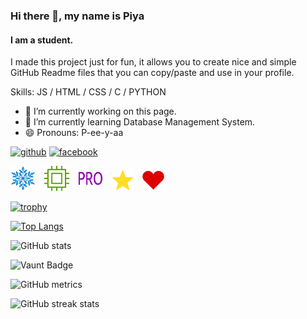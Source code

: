 ### Hi there 👋, my name is Piya
#### I am a student.
I made this project just for fun, it allows you to create nice and simple GitHub Readme files that you can copy/paste and use in your profile.

Skills: JS / HTML / CSS / C / PYTHON

- 🔭 I’m currently working on this page. 
- 🌱 I’m currently learning Database Management System. 
- 😄 Pronouns: P-ee-y-aa 


[<img src='https://cdn.jsdelivr.net/npm/simple-icons@3.0.1/icons/github.svg' alt='github' height='40'>](https://github.com/piyaa01)  [<img src='https://cdn.jsdelivr.net/npm/simple-icons@3.0.1/icons/facebook.svg' alt='facebook' height='40'>](https://www.facebook.com/piyaa1010)  

<a href='https://archiveprogram.github.com/'><img src='https://raw.githubusercontent.com/acervenky/animated-github-badges/master/assets/acbadge.gif' width='40' height='40'></a> <a href='https://docs.github.com/en/developers'><img src='https://raw.githubusercontent.com/acervenky/animated-github-badges/master/assets/devbadge.gif' width='40' height='40'></a> <a href='https://github.com/pricing'><img src='https://raw.githubusercontent.com/acervenky/animated-github-badges/master/assets/pro.gif' width='40' height='40'></a> <a href='https://stars.github.com/'><img src='https://raw.githubusercontent.com/acervenky/animated-github-badges/master/assets/starbadge.gif' width='35' height='35'></a> <a href='https://docs.github.com/en/github/supporting-the-open-source-community-with-github-sponsors'><img src='https://raw.githubusercontent.com/acervenky/animated-github-badges/master/assets/sponsorbadge.gif' width='35' height='35'></a> 

[![trophy](https://github-profile-trophy.vercel.app/?username=piyaa01)](https://github.com/ryo-ma/github-profile-trophy)

[![Top Langs](https://github-readme-stats.vercel.app/api/top-langs/?username=piyaa01)](https://github.com/anuraghazra/github-readme-stats)

![GitHub stats](https://github-readme-stats.vercel.app/api?username=piyaa01&show_icons=true)  

![Vaunt Badge](https://api.vaunt.dev/v1/github/entities/piyaa01/contributions?format=svg&private=false)  

![GitHub metrics](https://metrics.lecoq.io/piyaa01)  

![GitHub streak stats](https://streak-stats.demolab.com/?user=piyaa01)  


